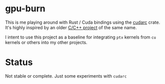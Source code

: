 # gpu-burn

This is me playing around with Rust / Cuda bindings using the
[cudarc](https://github.com/coreylowman/cudarc) crate. It's highly inspired by
an older [C/C++ project](https://github.com/wilicc/gpu-burn) of the same name.

I intent to use this project as a baseline for integrating `ptx` kernels from
`cu` kernels or others into my other projects.

# Status

Not stable or complete. Just some experiments with `cudarc`
